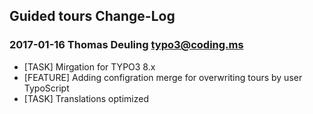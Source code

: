 ## Guided tours Change-Log


### 2017-01-16  Thomas Deuling  <typo3@coding.ms>
*	[TASK] Mirgation for TYPO3 8.x
*	[FEATURE] Adding configration merge for overwriting tours by user TypoScript
*	[TASK] Translations optimized


